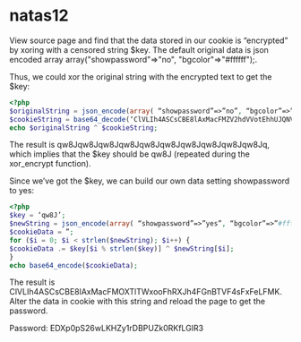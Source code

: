 # natas12

View source page and find that the data stored in our cookie is “encrypted” by xoring with a censored string $key. The default original data is json encoded array array("showpassword"=>"no", "bgcolor"=>"#ffffff");.

Thus, we could xor the original string with the encrypted text to get the $key:

```php
<?php
$originalString = json_encode(array( “showpassword”=>”no”, “bgcolor”=>”#ffffff”));
$cookieString = base64_decode(‘ClVLIh4ASCsCBE8lAxMacFMZV2hdVVotEhhUJQNVAmhSEV4sFxFeaAw=’);
echo $originalString ^ $cookieString;
```

The result is qw8Jqw8Jqw8Jqw8Jqw8Jqw8Jqw8Jqw8Jqw8Jqw8Jq, which implies that the $key should be qw8J (repeated during the xor_encrypt function).

Since we’ve got the $key, we can build our own data setting showpassword to yes:

```php
<?php
$key = ‘qw8J’;
$newString = json_encode(array( “showpassword”=>”yes”, “bgcolor”=>”#ffffff”));
$cookieData = ”;
for ($i = 0; $i < strlen($newString); $i++) {
$cookieData .= $key[$i % strlen($key)] ^ $newString[$i];
}
echo base64_encode($cookieData);
```

The result is ClVLIh4ASCsCBE8lAxMacFMOXTlTWxooFhRXJh4FGnBTVF4sFxFeLFMK. Alter the data in cookie with this string and reload the page to get the password.

Password: EDXp0pS26wLKHZy1rDBPUZk0RKfLGIR3